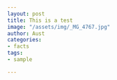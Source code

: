```yaml
---
layout: post
title: This is a test
image: "/assets/img/_MG_4767.jpg"
author: Aust
categories:
- facts
tags:
- sample

---
```

